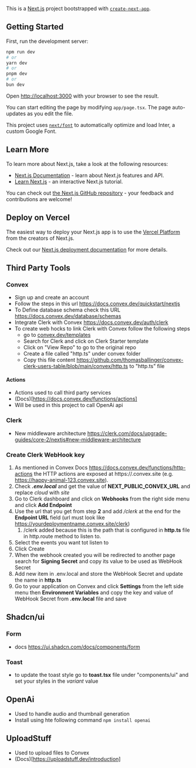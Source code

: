 This is a [Next.js](https://nextjs.org/) project bootstrapped with [`create-next-app`](https://github.com/vercel/next.js/tree/canary/packages/create-next-app).

## Getting Started

First, run the development server:

```bash
npm run dev
# or
yarn dev
# or
pnpm dev
# or
bun dev
```

Open [http://localhost:3000](http://localhost:3000) with your browser to see the result.

You can start editing the page by modifying `app/page.tsx`. The page auto-updates as you edit the file.

This project uses [`next/font`](https://nextjs.org/docs/basic-features/font-optimization) to automatically optimize and load Inter, a custom Google Font.

## Learn More

To learn more about Next.js, take a look at the following resources:

- [Next.js Documentation](https://nextjs.org/docs) - learn about Next.js features and API.
- [Learn Next.js](https://nextjs.org/learn) - an interactive Next.js tutorial.

You can check out [the Next.js GitHub repository](https://github.com/vercel/next.js/) - your feedback and contributions are welcome!

## Deploy on Vercel

The easiest way to deploy your Next.js app is to use the [Vercel Platform](https://vercel.com/new?utm_medium=default-template&filter=next.js&utm_source=create-next-app&utm_campaign=create-next-app-readme) from the creators of Next.js.

Check out our [Next.js deployment documentation](https://nextjs.org/docs/deployment) for more details.

## Third Party Tools

### Convex

- Sign up and create an account
- Follow the steps in this url https://docs.convex.dev/quickstart/nextjs
- To Define database schema check this URL https://docs.convex.dev/database/schemas
- Integrate Clerk with Convex https://docs.convex.dev/auth/clerk
- To create web hocks to link Clerk with Convex follow the following steps
  - go to [convex.dev/templates](https://www.convex.dev/templates?search=clerk)
  - Search for Clerk and click on Clerk Starter template
  - Click on "View Repo" to go to the original repo
  - Create a file called "http.ts" under convex folder
  - Copy this file content https://github.com/thomasballinger/convex-clerk-users-table/blob/main/convex/http.ts to "http.ts" file

#### Actions

- Actions used to call third party services
- (Docs)[https://docs.convex.dev/functions/actions]
- Will be used in this project to call OpenAi api

### Clerk

- New middleware architecture https://clerk.com/docs/upgrade-guides/core-2/nextjs#new-middleware-architecture

### Create Clerk WebHook key

1. As mentioned in Convex Docs https://docs.convex.dev/functions/http-actions the HTTP actions are exposed at https://<your deployment name>.convex.site (e.g. https://happy-animal-123.convex.site).
2. Check **_.env.local_** and get the value of **NEXT_PUBLIC_CONVEX_URL** and replace _cloud_ with _site_
3. Go to Clerk dashboard and click on **Webhooks** from the right side menu and click **Add Endpoint**
4. Use the url that you get from step **2** and add _/clerk_ at the end for the **Endpoint URL** field (url must look like https://yourdeploymentname.convex.site/clerk)
   1. /clerk added because this is the path that is configured in **http.ts** file in http.route method to listen to.
5. Select the events you want tot listen to
6. Click Create
7. When the webhook created you will be redirected to another page search for **Signing Secret** and copy its value to be used as WebHook Secret
8. Add new item in .env.local and store the WebHook Secret and update the name in **http.ts**
9. Go to your application on Convex and click **Settings** from the left side menu then **Environment Variables** and copy the key and value of WebHook Secret from **.env.local** file and save

## Shadcn/ui

### Form

- docs https://ui.shadcn.com/docs/components/form

### Toast

- to update the toast style go to **toast.tsx** file under "components/ui" and set your styles in the _variant_ value

## OpenAi

- Used to handle audio and thumbnail generation
- Install using hte following command `npm install openai`

## UploadStuff

- Used to upload files to Convex
- (Docs)[https://uploadstuff.dev/introduction]
